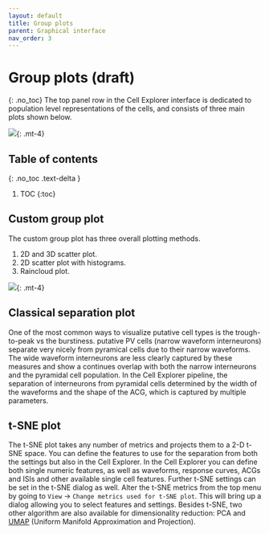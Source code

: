 ```yaml
---
layout: default
title: Group plots
parent: Graphical interface
nav_order: 3
---
```

# Group plots (draft)
{: .no_toc}
The top panel row in the Cell Explorer interface is dedicated to population level representations of the cells, and consists of three main plots shown below.

![](https://buzsakilab.com/wp/wp-content/uploads/2020/02/groupPlots-1.png){: .mt-4}
## Table of contents
{: .no_toc .text-delta }

1. TOC
{:toc}

## Custom group plot
The custom group plot has three overall plotting methods.
1. 2D and 3D scatter plot.
2. 2D scatter plot with histograms.
4. Raincloud plot.

![](https://buzsakilab.com/wp/wp-content/uploads/2020/02/groupPlotsOther-1.png){: .mt-4}

## Classical separation plot
One of the most common ways to visualize putative cell types is the trough-to-peak vs the burstiness. putative PV cells (narrow waveform interneurons) separate very nicely from pyramical cells due to their narrow waveforms. The wide waveform interneurons are less clearly captured by these measures and show a continues overlap with both the narrow interneurons and the pyramidal cell population. In the Cell Explorer pipeline, the separation of interneurons from pyramidal cells  determined by the width of the waveforms and the shape of the ACG, which is captured by multiple parameters.

## t-SNE plot
The t-SNE plot takes any number of metrics and projects them to a 2-D t-SNE space. You can define the features to use for the separation from both the settings but also in the Cell Explorer. In the Cell Explorer you can define both single numeric features, as well as waveforms, response curves, ACGs and ISIs and other available single cell features. Further t-SNE settings can be set in the t-SNE dialog as well. Alter the t-SNE metrics from the top menu by going to `View` -> `Change metrics used for t-SNE plot`. This will bring up a dialog allowing you to select features and settings. Besides t-SNE, two other algorithm are also available for dimensionality reduction: PCA and [UMAP](https://umap-learn.readthedocs.io/en/latest/) (Uniform Manifold Approximation and Projection). 
